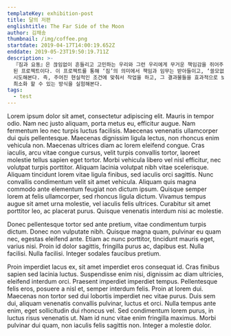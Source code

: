 ```yaml
---
templateKey: exhibition-post
title: 달의 저편
englishtitle: The Far Side of the Moon
author: 김채송
thumbnail: /img/coffee.png
startdate: 2019-04-17T14:00:19.652Z
enddate: 2019-05-23T19:50:19.711Z
description: >-
  『짐과 요동』은 끊임없이 흔들리고 고민하는 우리와 그런 우리에게 무거운 책임감을 쥐어주며 자리하고 있는 작품과의 관계를 생각해보고자 기획하게
  된 프로젝트이다. 이 프로젝트를 통해 ‘짐’의 의미에서 책임과 임무는 받아들이고, ‘쓸모없이 자리 차지를 한다’는 부정적인 의미의 보완을
  시도해본다. 즉, 주어진 현실적인 조건에 맞춰서 작업을 하고, 그 결과물들을 효과적으로 보이게 하면서도 작업실로 돌아왔을 때에는 공간 사용을
  최소화 할 수 있는 방식을 실험해본다. 
tags:
  - test
---
```

Lorem ipsum dolor sit amet, consectetur adipiscing elit. Mauris in tempor odio. Nam nec justo aliquam, porta metus eu, efficitur augue. Nam fermentum leo nec turpis luctus facilisis. Maecenas venenatis ullamcorper dui quis pellentesque. Maecenas dignissim ligula lectus, non rhoncus enim vehicula non. Maecenas ultrices diam ac lorem eleifend congue. Cras iaculis, arcu vitae congue cursus, velit turpis convallis tortor, laoreet molestie tellus sapien eget tortor. Morbi vehicula libero vel nisl efficitur, nec volutpat turpis porttitor. Aliquam lacinia volutpat nibh vitae scelerisque. Aliquam tincidunt lorem vitae ligula finibus, sed iaculis orci sagittis. Nunc convallis condimentum velit sit amet vehicula. Aliquam quis magna commodo ante elementum feugiat non dictum ipsum. Quisque semper lorem at felis ullamcorper, sed rhoncus ligula dictum. Vivamus tempus augue sit amet urna molestie, vel iaculis felis ultrices. Curabitur sit amet porttitor leo, ac placerat purus. Quisque venenatis interdum nisi ac molestie.



Donec pellentesque tortor sed ante pretium, vitae condimentum turpis dictum. Donec non vulputate nibh. Quisque magna quam, pulvinar eu quam nec, egestas eleifend ante. Etiam ac nunc porttitor, tincidunt mauris eget, varius nisi. Proin id dolor sagittis, fringilla purus ac, dapibus est. Nulla facilisi. Nulla facilisi. Integer sodales faucibus pretium.



Proin imperdiet lacus ex, sit amet imperdiet eros consequat id. Cras finibus sapien sed lacinia luctus. Suspendisse enim nisi, dignissim ac diam ultricies, eleifend interdum orci. Praesent imperdiet imperdiet tempus. Pellentesque felis eros, posuere a nisl et, semper interdum felis. Proin at lorem dui. Maecenas non tortor sed dui lobortis imperdiet nec vitae purus. Duis sem dui, aliquam venenatis convallis pulvinar, luctus et orci. Nulla tempus ante enim, eget sollicitudin dui rhoncus vel. Sed condimentum lorem purus, in luctus risus venenatis ut. Nam id nunc vitae enim fringilla maximus. Morbi pulvinar dui quam, non iaculis felis sagittis non. Integer a molestie dolor.
